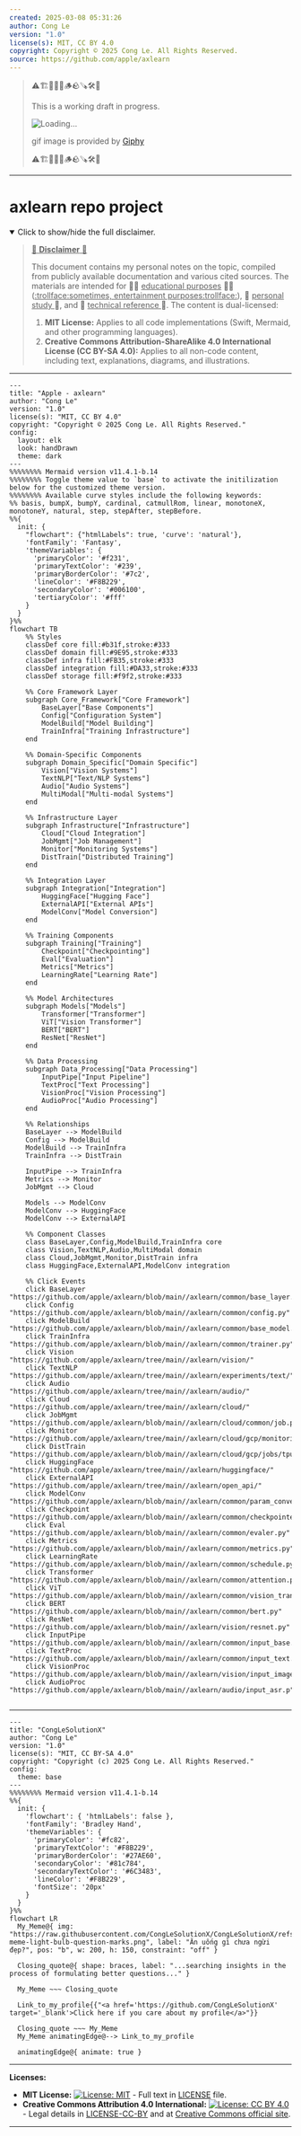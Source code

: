 ```yaml
---
created: 2025-03-08 05:31:26
author: Cong Le
version: "1.0"
license(s): MIT, CC BY 4.0
copyright: Copyright © 2025 Cong Le. All Rights Reserved.
source: https://github.com/apple/axlearn
---
```


> ⚠️🏗️🚧🦺🧱🪵🪨🪚🛠️👷
> 
> This is a working draft in progress.
> 
> ![Loading...](https://media3.giphy.com/media/v1.Y2lkPTc5MGI3NjExM2thOWJjbXFpazVwbm9lM2xieDdhYmx4aGlsbzBrN2NidmZpaDBhcSZlcD12MV9pbnRlcm5hbF9naWZfYnlfaWQmY3Q9Zw/bfrlODgSLqXxS/giphy.gif)
> 
> gif image is provided by [Giphy](https://giphy.com)
> 
> ⚠️🏗️🚧🦺🧱🪵🪨🪚🛠️👷

----


# axlearn repo project
<details open>
<summary>Click to show/hide the full disclaimer.</summary>
   
> <ins>📢 **Disclaimer** 🚨</ins>
>
> This document contains my personal notes on the topic,
> compiled from publicly available documentation and various cited sources.
> The materials are intended for 👨‍🎓 <ins>educational purposes</ins> 👨‍🎓 (<ins>:trollface:sometimes, entertainment purposes:trollface:</ins>), 📖 <ins> personal study </ins> 📖, and 🔖 <ins> technical reference </ins> 🔖.
> The content is dual-licensed:
> 1. **MIT License:** Applies to all code implementations (Swift, Mermaid, and other programming languages).
> 2. **Creative Commons Attribution-ShareAlike 4.0 International License (CC BY-SA 4.0):** Applies to all non-code content, including text, explanations, diagrams, and illustrations.

</details>


---



```mermaid
---
title: "Apple - axlearn"
author: "Cong Le"
version: "1.0"
license(s): "MIT, CC BY 4.0"
copyright: "Copyright © 2025 Cong Le. All Rights Reserved."
config:
  layout: elk
  look: handDrawn
  theme: dark
---
%%%%%%%% Mermaid version v11.4.1-b.14
%%%%%%%% Toggle theme value to `base` to activate the initilization below for the customized theme version.
%%%%%%%% Available curve styles include the following keywords:
%% basis, bumpX, bumpY, cardinal, catmullRom, linear, monotoneX, monotoneY, natural, step, stepAfter, stepBefore.
%%{
  init: {
    "flowchart": {"htmlLabels": true, 'curve': 'natural'},
    'fontFamily': 'Fantasy',
    'themeVariables': {
      'primaryColor': '#f231',
      'primaryTextColor': '#239',
      'primaryBorderColor': '#7c2',
      'lineColor': '#F8B229',
      'secondaryColor': '#006100',
      'tertiaryColor': '#fff'
    }
  }
}%%
flowchart TB
    %% Styles
    classDef core fill:#b31f,stroke:#333
    classDef domain fill:#9E95,stroke:#333
    classDef infra fill:#FB35,stroke:#333
    classDef integration fill:#DA33,stroke:#333
    classDef storage fill:#f9f2,stroke:#333
    
    %% Core Framework Layer
    subgraph Core_Framework["Core Framework"]
        BaseLayer["Base Components"]
        Config["Configuration System"]
        ModelBuild["Model Building"]
        TrainInfra["Training Infrastructure"]
    end
    
    %% Domain-Specific Components
    subgraph Domain_Specific["Domain Specific"]
        Vision["Vision Systems"]
        TextNLP["Text/NLP Systems"]
        Audio["Audio Systems"]
        MultiModal["Multi-modal Systems"]
    end
    
    %% Infrastructure Layer
    subgraph Infrastructure["Infrastructure"]
        Cloud["Cloud Integration"]
        JobMgmt["Job Management"]
        Monitor["Monitoring Systems"]
        DistTrain["Distributed Training"]
    end
    
    %% Integration Layer
    subgraph Integration["Integration"]
        HuggingFace["Hugging Face"]
        ExternalAPI["External APIs"]
        ModelConv["Model Conversion"]
    end
    
    %% Training Components
    subgraph Training["Training"]
        Checkpoint["Checkpointing"]
        Eval["Evaluation"]
        Metrics["Metrics"]
        LearningRate["Learning Rate"]
    end
    
    %% Model Architectures
    subgraph Models["Models"]
        Transformer["Transformer"]
        ViT["Vision Transformer"]
        BERT["BERT"]
        ResNet["ResNet"]
    end
    
    %% Data Processing
    subgraph Data_Processing["Data Processing"]
        InputPipe["Input Pipeline"]
        TextProc["Text Processing"]
        VisionProc["Vision Processing"]
        AudioProc["Audio Processing"]
    end
    
    %% Relationships
    BaseLayer --> ModelBuild
    Config --> ModelBuild
    ModelBuild --> TrainInfra
    TrainInfra --> DistTrain
    
    InputPipe --> TrainInfra
    Metrics --> Monitor
    JobMgmt --> Cloud
    
    Models --> ModelConv
    ModelConv --> HuggingFace
    ModelConv --> ExternalAPI
    
    %% Component Classes
    class BaseLayer,Config,ModelBuild,TrainInfra core
    class Vision,TextNLP,Audio,MultiModal domain
    class Cloud,JobMgmt,Monitor,DistTrain infra
    class HuggingFace,ExternalAPI,ModelConv integration
    
    %% Click Events
    click BaseLayer "https://github.com/apple/axlearn/blob/main//axlearn/common/base_layer.py"
    click Config "https://github.com/apple/axlearn/blob/main//axlearn/common/config.py"
    click ModelBuild "https://github.com/apple/axlearn/blob/main//axlearn/common/base_model.py"
    click TrainInfra "https://github.com/apple/axlearn/blob/main//axlearn/common/trainer.py"
    click Vision "https://github.com/apple/axlearn/tree/main//axlearn/vision/"
    click TextNLP "https://github.com/apple/axlearn/tree/main//axlearn/experiments/text/"
    click Audio "https://github.com/apple/axlearn/tree/main//axlearn/audio/"
    click Cloud "https://github.com/apple/axlearn/tree/main//axlearn/cloud/"
    click JobMgmt "https://github.com/apple/axlearn/blob/main//axlearn/cloud/common/job.py"
    click Monitor "https://github.com/apple/axlearn/tree/main//axlearn/cloud/gcp/monitoring/"
    click DistTrain "https://github.com/apple/axlearn/blob/main//axlearn/cloud/gcp/jobs/tpu_runner.py"
    click HuggingFace "https://github.com/apple/axlearn/tree/main//axlearn/huggingface/"
    click ExternalAPI "https://github.com/apple/axlearn/tree/main//axlearn/open_api/"
    click ModelConv "https://github.com/apple/axlearn/blob/main//axlearn/common/param_converter.py"
    click Checkpoint "https://github.com/apple/axlearn/blob/main//axlearn/common/checkpointer.py"
    click Eval "https://github.com/apple/axlearn/blob/main//axlearn/common/evaler.py"
    click Metrics "https://github.com/apple/axlearn/blob/main//axlearn/common/metrics.py"
    click LearningRate "https://github.com/apple/axlearn/blob/main//axlearn/common/schedule.py"
    click Transformer "https://github.com/apple/axlearn/blob/main//axlearn/common/attention.py"
    click ViT "https://github.com/apple/axlearn/blob/main//axlearn/common/vision_transformer.py"
    click BERT "https://github.com/apple/axlearn/blob/main//axlearn/common/bert.py"
    click ResNet "https://github.com/apple/axlearn/blob/main//axlearn/vision/resnet.py"
    click InputPipe "https://github.com/apple/axlearn/blob/main//axlearn/common/input_base.py"
    click TextProc "https://github.com/apple/axlearn/blob/main//axlearn/common/input_text.py"
    click VisionProc "https://github.com/apple/axlearn/blob/main//axlearn/vision/input_image.py"
    click AudioProc "https://github.com/apple/axlearn/blob/main//axlearn/audio/input_asr.p"
    
```


---

<!-- 
```mermaid
%% Current Mermaid version
info
```  -->


```mermaid
---
title: "CongLeSolutionX"
author: "Cong Le"
version: "1.0"
license(s): "MIT, CC BY-SA 4.0"
copyright: "Copyright (c) 2025 Cong Le. All Rights Reserved."
config:
  theme: base
---
%%%%%%%% Mermaid version v11.4.1-b.14
%%{
  init: {
    'flowchart': { 'htmlLabels': false },
    'fontFamily': 'Bradley Hand',
    'themeVariables': {
      'primaryColor': '#fc82',
      'primaryTextColor': '#F8B229',
      'primaryBorderColor': '#27AE60',
      'secondaryColor': '#81c784',
      'secondaryTextColor': '#6C3483',
      'lineColor': '#F8B229',
      'fontSize': '20px'
    }
  }
}%%
flowchart LR
  My_Meme@{ img: "https://raw.githubusercontent.com/CongLeSolutionX/CongLeSolutionX/refs/heads/main/assets/images/My-meme-light-bulb-question-marks.png", label: "Ăn uống gì chưa ngừi đẹp?", pos: "b", w: 200, h: 150, constraint: "off" }

  Closing_quote@{ shape: braces, label: "...searching insights in the process of formulating better questions..." }
    
  My_Meme ~~~ Closing_quote
    
  Link_to_my_profile{{"<a href='https://github.com/CongLeSolutionX' target='_blank'>Click here if you care about my profile</a>"}}

  Closing_quote ~~~ My_Meme
  My_Meme animatingEdge@--> Link_to_my_profile
  
  animatingEdge@{ animate: true }

```




---
**Licenses:**

- **MIT License:**  [![License: MIT](https://img.shields.io/badge/License-MIT-yellow.svg)](LICENSE) - Full text in [LICENSE](LICENSE) file.
- **Creative Commons Attribution 4.0 International:** [![License: CC BY 4.0](https://licensebuttons.net/l/by/4.0/88x31.png)](LICENSE-CC-BY) - Legal details in [LICENSE-CC-BY](LICENSE-CC-BY) and at [Creative Commons official site](http://creativecommons.org/licenses/by/4.0/).

---
